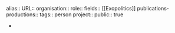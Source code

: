 alias::
URL::
organisation::
role::
fields:: [[Exopolitics]] 
publications-productions:: 
tags:: person
project::
public:: true

-